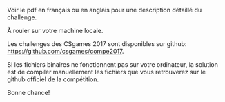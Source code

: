 Voir le pdf en français ou en anglais pour une description détaillé du challenge.

À rouler sur votre machine locale.

Les challenges des CSgames 2017 sont disponibles sur github: https://github.com/csgames/compe2017.

Si les fichiers binaires ne fonctionnent pas sur votre ordinateur, la solution est de compiler manuellement les fichiers que vous retrouverez sur le github officiel de la compétition.

Bonne chance!
